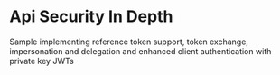 # Api Security In Depth
Sample implementing reference token support, token exchange, impersonation and delegation and enhanced client authentication with private key JWTs
